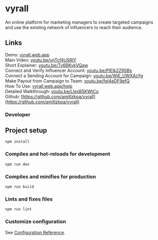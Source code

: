 # vyrall

An online platform for marketing managers to create targeted campaigns and use the existing network of influencers to reach their audience.

## Links

Demo: [vyrall.web.app](https://vyrall.web.app)  
Main Video: [youtu.be/ynTcf4USRlY](https://youtu.be/ynTcf4USRlY)  
Short Explainer: [youtu.be/Ty6BKykVQaw](https://youtu.be/Ty6BKykVQaw)  
Connect and Verify Influencer Account: [youtu.be/PlEIk2Z9SBs](https://youtu.be/PlEIk2Z9SBs)  
Connect a Sending Account for Campaign: [youtu.be/WiE_UWXAcYg](https://youtu.be/WiE_UWXAcYg)  
Make Payout from Campaign to Team: [youtu.be/fgl4eDF9efQ](https://youtu.be/fgl4eDF9efQ)  
How To Use: [vyrall.web.app/help](https://vyrall.web.app/help)  
Detailed Walkthrough: [youtu.be/LIexB5KWtCo](https://youtu.be/LIexB5KWtCo)  
Github: [https://github.com/amitlzkpa/vyrall](https://github.com/amitlzkpa/vyrall)

### Developer

## Project setup

```
npm install
```

### Compiles and hot-reloads for development

```
npm run dev
```

### Compiles and minifies for production

```
npm run build
```

### Lints and fixes files

```
npm run lint
```

### Customize configuration

See [Configuration Reference](https://cli.vuejs.org/config/).
